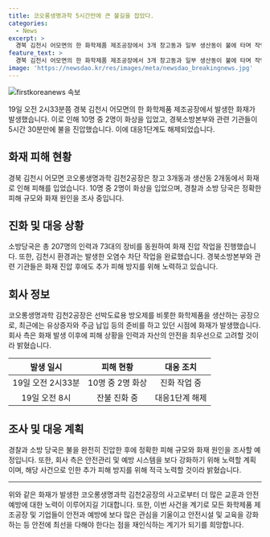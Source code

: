 ```yaml
---
title: 코오롱생명과학 5시간만에 큰 불길을 잡았다.
categories:
  - News
excerpt: >
  경북 김천시 어모면의 한 화학제품 제조공장에서 3개 창고동과 일부 생산동이 불에 타며 작업자 10명 중 2명이 화상을 입었습니다. 소방당국은 5시간 30분 만에 불을 진압하고, 환경과는 오염수 차단 작업을 완료했습니다. 화재 원인과 피해 규모 조사가 예정되어 있으며, 해당 공장은 최근 유상증자와 주금 납입을 앞두고 불이 발생한 것으로 알려졌습니다. 요약문에서는 규모와 원인에 대한 조사에 대한 궁금증을 유발하여 관심을 끌어야 할 것입니다.
feature_text: >
  경북 김천시 어모면의 한 화학제품 제조공장에서 3개 창고동과 일부 생산동이 불에 타며 작업자 10명 중 2명이 화상을 입었습니다. 소방당국은 5시간 30분 만에 불을 진압하고, 환경과는 오염수 차단 작업을 완료했습니다. 화재 원인과 피해 규모 조사가 예정되어 있으며, 해당 공장은 최근 유상증자와 주금 납입을 앞두고 불이 발생한 것으로 알려졌습니다. 요약문에서는 규모와 원인에 대한 조사에 대한 궁금증을 유발하여 관심을 끌어야 할 것입니다.
image: 'https://newsdao.kr/res/images/meta/newsdao_breakingnews.jpg'
---
```


<p><img src="https://newsdao.kr/res/images/meta/newsdao_breakingnews.jpg" alt="firstkoreanews 속보" /></p>

<p data-ke-size="size16">19일 오전 2시33분쯤 경북 김천시 어모면의 한 화학제품 제조공장에서 발생한 화재가 발생했습니다. 이로 인해 10명 중 2명이 화상을 입었고, 경북소방본부와 관련 기관들이 5시간 30분만에 불을 진압했습니다. 이에 대응1단계도 해제되었습니다.</p>

<h2 data-ke-size="size26">화재 피해 현황</h2>

<p data-ke-size="size16">경북 김천시 어모면 코오롱생명과학 김천2공장은 창고 3개동과 생산동 2개동에서 화재로 인해 피해를 입었습니다. 10명 중 2명이 화상을 입었으며, 경찰과 소방 당국은 정확한 피해 규모와 화재 원인을 조사 중입니다.</p>

<h2 data-ke-size="size26">진화 및 대응 상황</h2>

<p data-ke-size="size16">소방당국은 총 207명의 인력과 73대의 장비를 동원하여 화재 진압 작업을 진행했습니다. 또한, 김천시 환경과는 발생한 오염수 차단 작업을 완료했습니다. 경북소방본부와 관련 기관들은 화재 진압 후에도 추가 피해 방지를 위해 노력하고 있습니다.</p>

<h2 data-ke-size="size26">회사 정보</h2>

<p data-ke-size="size16">코오롱생명과학 김천2공장은 선박도료용 방오제를 비롯한 화학제품을 생산하는 공장으로, 최근에는 유상증자와 주금 납입 등의 준비를 하고 있던 시점에 화재가 발생했습니다. 회사 측은 화재 발생 이후에 피해 상황을 인력과 자산의 안전을 최우선으로 고려할 것이라 밝혔습니다.</p>

<table>
  <thead>
    <tr>
      <th>발생 일시</th>
      <th>피해 현황</th>
      <th>대응 조치</th>
    </tr>
  </thead>
  <tbody>
    <tr>
      <td style="text-align: center; height: 17px;">19일 오전 2시33분</td>
      <td style="text-align: center; height: 17px;">10명 중 2명 화상</td>
      <td style="text-align: center; height: 17px;">진화 작업 중</td>
    </tr>
    <tr>
      <td style="text-align: center; height: 17px;">19일 오전 8시</td>
      <td style="text-align: center; height: 17px;">잔불 진화 중</td>
      <td style="text-align: center; height: 17px;">대응1단계 해제</td>
    </tr>
  </tbody>
</table>

<h2 data-ke-size="size26">조사 및 대응 계획</h2>

<p data-ke-size="size16">경찰과 소방 당국은 불을 완전히 진압한 후에 정확한 피해 규모와 화재 원인을 조사할 예정입니다. 또한, 회사 측은 안전관리 및 예방 시스템을 보다 강화하기 위해 노력할 계획이며, 해당 사건으로 인한 추가 피해 방지를 위해 적극 노력할 것이라 밝혔습니다.</p>

<hr>

<p data-ke-size="size16">위와 같은 화재가 발생한 코오롱생명과학 김천2공장의 사고로부터 더 많은 교훈과 안전 예방에 대한 노력이 이루어지길 기대합니다. 또한, 이번 사건을 계기로 모든 화학제품 제조공장 및 기업들이 안전과 예방에 보다 많은 관심을 기울이고 안전시설 및 교육을 강화하는 등 안전에 최선을 다해야 한다는 점을 재인식하는 계기가 되기를 희망합니다.</p>

